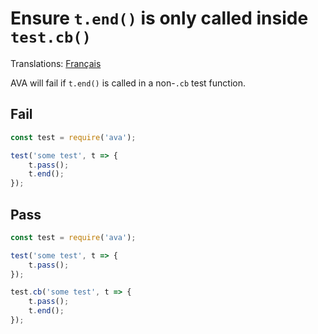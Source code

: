 # Ensure `t.end()` is only called inside `test.cb()`

Translations: [Français](https://github.com/avajs/ava-docs/blob/master/fr_FR/related/eslint-plugin-ava/docs/rules/no-invalid-end.md)

AVA will fail if `t.end()` is called in a non-`.cb` test function.


## Fail

```js
const test = require('ava');

test('some test', t => {
	t.pass();
	t.end();
});
```


## Pass

```js
const test = require('ava');

test('some test', t => {
	t.pass();
});

test.cb('some test', t => {
	t.pass();
	t.end();
});
```
